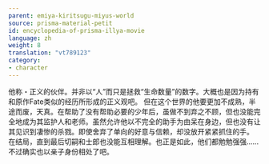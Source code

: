 ```yaml
---
parent: emiya-kiritsugu-miyus-world
source: prisma-material-petit
id: encyclopedia-of-prisma-illya-movie
language: zh
weight: 8
translation: "vt789123"
category:
- character
---
```


他称・正义的伙伴。并非以“人”而只是拯救“生命数量”的数字。大概也是因为持有和原作Fate类似的经历所形成的正义观吧。
但在这个世界的他要更加不成熟，半途而废，天真。在帮助了没有帮助必要的少年后，虽做不到弃之不顾，但也没能完全地成为其监护人和老师。虽然允许他以不完全的助手为由呆在身边，但也没有让其见识到凄惨的杀戮。即使舍弃了单向的好意与信赖，却没放开紧紧抓住的手。
在结局，直到最后切嗣和士郎也没能互相理解。也正是如此，他们都勉勉强强……不过确实也以亲子身份相处了吧。
